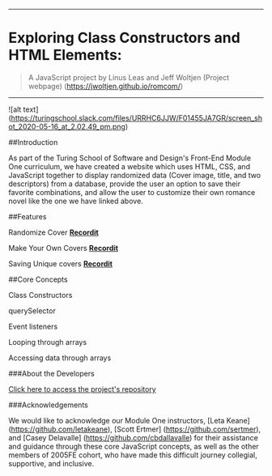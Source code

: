 
---
# Exploring Class Constructors and HTML Elements:
> A JavaScript project by Linus Leas and Jeff Woltjen
>(Project webpage) (https://jwoltjen.github.io/romcom/)
---

![alt text] (https://turingschool.slack.com/files/URRHC6JJW/F01455JA7GR/screen_shot_2020-05-16_at_2.02.49_pm.png)

##Introduction

As part of the Turing School of Software and Design's Front-End Module One curriculum, we have created a website which uses HTML, CSS, and JavaScript together to display randomized data (Cover image, title, and two descriptors) from a database, provide the user an option to save their favorite combinations, and allow the user to customize their own romance novel like the one we have linked above.

##Features

Randomize Cover
<a href="http://recordit.co/" target="https://recordit.co/4YrD3EsLRr">**Recordit**</a>

Make Your Own Covers
<a href="http://recordit.co/" target="https://recordit.co/fkeTODu4be">**Recordit**</a>

Saving Unique covers
<a href="http://recordit.co/" target="https://recordit.co/CZgJedT4sI"> **Recordit**</a> 

##Core Concepts

Class Constructors

querySelector

Event listeners

Looping through arrays

Accessing data through arrays

###About the Developers

[Click here to access the project's repository](https://github.com/Leasw144/romcom)

###Acknowledgements

We would like to acknowledge our Module One instructors, [Leta Keane] (https://github.com/letakeane), [Scott Ertmer] (https://github.com/sertmer), and [Casey Delavalle] (https://github.com/cbdallavalle) for their assistance and guidance through these core JavaScript concepts, as well as the other members of 2005FE cohort, who have made this difficult journey collegial, supportive, and inclusive.
